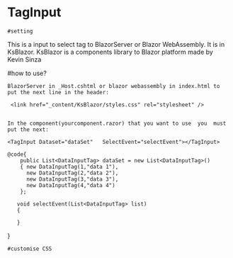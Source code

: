 # TagInput
    #setting 
This is a input to select tag  to BlazorServer or Blazor WebAssembly. It is in KsBlazor. KsBlazor  is a  components library to Blazor platform  made by Kevin Sinza 

#how to use?
    
    BlazorServer in _Host.cshtml or blazor webassembly in index.html to put the next line in the header:
    
     <link href="_content/KsBlazor/styles.css" rel="stylesheet" />

    
    In the component(yourcomponent.razor) that you want to use  you  must put the next:

    <TagInput Dataset="dataSet"   SelectEvent="selectEvent"></TagInput>
    
    @code{
        public List<DataInputTag> dataSet = new List<DataInputTag>()
        { new DataInputTag(1,"data 1"),
          new DataInputTag(2,"data 2"),
          new DataInputTag(3,"data 3"),
          new DataInputTag(4,"data 4")
        };
    
       void selectEvent(List<DataInputTag> list)
       {

       }
   }

    #customise CSS 
    
